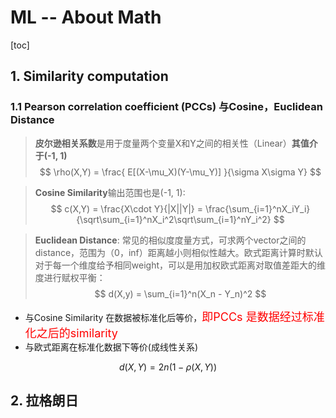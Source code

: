 # ML -- About Math

[toc]

## 1. Similarity computation

### 1.1 Pearson correlation coefficient (PCCs) 与Cosine，Euclidean Distance

>  **皮尔逊相关系数**是用于度量两个变量X和Y之间的相关性（Linear）**其值介于(-1, 1)**
> $$
> \rho(X,Y) = \frac{ E[(X-\mu_X)(Y-\mu_Y)] }{\sigma X\sigma Y}
> $$





> **Cosine Similarity**输出范围也是(-1, 1):
> $$
> c(X,Y) = \frac{X\cdot Y}{|X||Y|} = \frac{\sum_{i=1}^nX_iY_i}{\sqrt\sum_{i=1}^nX_i^2\sqrt\sum_{i=1}^nY_i^2}
> $$



> **Euclidean Distance**: 常见的相似度度量方式，可求两个vector之间的distance，范围为（0，inf）距离越小则相似性越大。欧式距离计算时默认对于每一个维度给予相同weight，可以是用加权欧式距离对取值差距大的维度进行赋权平衡：
> $$
> d(X,y) = \sum_{i=1}^n(X_n - Y_n)^2
> $$



   

- 与Cosine Similarity 在数据被标准化后等价，<font size=4, color=red>即PCCs 是数据经过标准化之后的similarity</font>
- 与欧式距离在标准化数据下等价(成线性关系)

$$
d(X,Y) = 2n(1-\rho(X,Y))
$$



## 2. 拉格朗日



